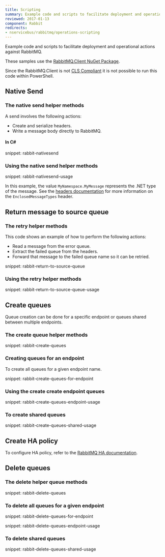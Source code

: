 ```yaml
---
title: Scripting
summary: Example code and scripts to facilitate deployment and operational actions against RabbitMQ.
reviewed: 2017-01-13
component: Rabbit
redirects:
- nservicebus/rabbitmq/operations-scripting
---
```


Example code and scripts to facilitate deployment and operational actions against RabbitMQ.

These samples use the [RabbitMQ.Client NuGet Package](https://www.nuget.org/packages/RabbitMQ.Client/).

Since the RabbitMQ.Client is not [CLS Compliant](https://msdn.microsoft.com/en-us/library/system.clscompliantattribute.aspx) it is not possible to run this code within PowerShell.


## Native Send


### The native send helper methods

A send involves the following actions:

 * Create and serialize headers.
 * Write a message body directly to RabbitMQ.


#### In C&#35;

snippet: rabbit-nativesend


### Using the native send helper methods

snippet: rabbit-nativesend-usage

In this example, the value `MyNamespace.MyMessage` represents the .NET type of the message. See the [headers documentation](/nservicebus/messaging/headers.md) for more information on the `EnclosedMessageTypes` header.


## Return message to source queue


### The retry helper methods

This code shows an example of how to perform the following actions:

 * Read a message from the error queue.
 * Extract the failed queue from the headers.
 * Forward that message to the failed queue name so it can be retried.

snippet: rabbit-return-to-source-queue


### Using the retry helper methods

snippet: rabbit-return-to-source-queue-usage


## Create queues

Queue creation can be done for a specific endpoint or queues shared between multiple endpoints.


### The create queue helper methods

snippet: rabbit-create-queues


### Creating queues for an endpoint

To create all queues for a given endpoint name.

snippet: rabbit-create-queues-for-endpoint


### Using the create create endpoint queues

snippet: rabbit-create-queues-endpoint-usage


### To create shared queues

snippet: rabbit-create-queues-shared-usage


## Create HA policy

To configure HA policy, refer to the [RabbitMQ HA documentation](https://www.rabbitmq.com/ha.html).


## Delete queues


### The delete helper queue methods

snippet: rabbit-delete-queues


### To delete all queues for a given endpoint

snippet: rabbit-delete-queues-for-endpoint

snippet: rabbit-delete-queues-endpoint-usage


### To delete shared queues

snippet: rabbit-delete-queues-shared-usage
